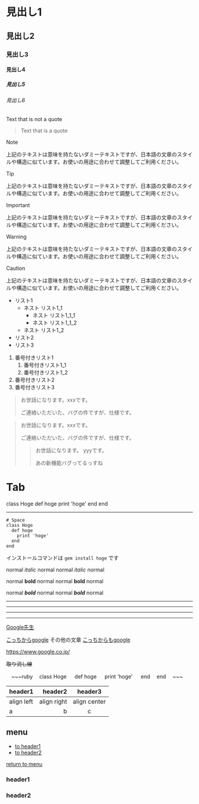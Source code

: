 # 見出し1
## 見出し2
### 見出し3
#### 見出し4
##### 見出し5
###### 見出し6

Text that is not a quote

> Text that is a quote


> [!NOTE]
> 上記のテキストは意味を持たないダミーテキストですが、日本語の文章のスタイルや構造に似ています。お使いの用途に合わせて調整してご利用ください。

> [!TIP]
> 上記のテキストは意味を持たないダミーテキストですが、日本語の文章のスタイルや構造に似ています。お使いの用途に合わせて調整してご利用ください。

> [!IMPORTANT]
> 上記のテキストは意味を持たないダミーテキストですが、日本語の文章のスタイルや構造に似ています。お使いの用途に合わせて調整してご利用ください。

> [!WARNING]
> 上記のテキストは意味を持たないダミーテキストですが、日本語の文章のスタイルや構造に似ています。お使いの用途に合わせて調整してご利用ください。

> [!CAUTION]
> 上記のテキストは意味を持たないダミーテキストですが、日本語の文章のスタイルや構造に似ています。お使いの用途に合わせて調整してご利用ください。


- リスト1
    - ネスト リスト1_1
        - ネスト リスト1_1_1
        - ネスト リスト1_1_2
    - ネスト リスト1_2
- リスト2
- リスト3

1. 番号付きリスト1
    1. 番号付きリスト1_1
    1. 番号付きリスト1_2
1. 番号付きリスト2
1. 番号付きリスト3

> お世話になります。xxxです。
> 
> ご連絡いただいた、バグの件ですが、仕様です。

> お世話になります。xxxです。
> 
> ご連絡いただいた、バグの件ですが、仕様です。
>> お世話になります。 yyyです。
>> 
>> あの新機能バグってるっすね

  # Tab
  class Hoge
    def hoge
      print 'hoge'
    end
  end

---

    # Space
    class Hoge
      def hoge
        print 'hoge'
      end
    end

インストールコマンドは `gem install hoge` です

normal *italic* normal
normal _italic_ normal

normal **bold** normal
normal __bold__ normal

normal ***bold*** normal
normal ___bold___ normal


***

___

---

*    *    *


[Google先生](https://www.google.co.jp/)

[こっちからgoogle][google]
その他の文章
[こっちからもgoogle][google]

[google]: https://www.google.co.jp/

https://www.google.co.jp/

~~取り消し線~~

　~~~ruby
　class Hoge
　  def hoge
　    print 'hoge'
　  end
　end
　~~~

|header1|header2|header3|
|:--|--:|:--:|
|align left|align right|align center|
|a|b|c|

## menu
* [to header1](#header1)
* [to header2](#header2)

<!-- some long code -->

[return to menu](#menu)
### header1
### header2
